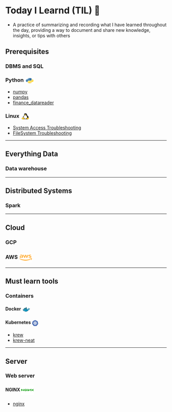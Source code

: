 # Today I Learnd (TIL) 🧐
- A practice of summarizing and recording what I have learned throughout the day, providing a way to document and share new knowledge, insights, or tips with others


## Prerequisites
### DBMS and SQL

### Python   <img align="center" alt="python" height="20" width="30" src="https://raw.githubusercontent.com/devicons/devicon/master/icons/python/python-original.svg">
* [numpy](python/numpy.ipynb)
* [pandas](python/pandas.ipynb)
* [finance_datareader](python/finance_datareader.ipynb)

### Linux   <img align="center" alt="linux" height="20" width="30" src="https://raw.githubusercontent.com/devicons/devicon/master/icons/linux/linux-original.svg">
* [System Access Troubleshooting](linux/SystemAccessTroubleshooting.md)
* [FileSystem Troubleshooting](linux/FileSystem%20Troubleshooting.md)
---
## Everything Data
### Data warehouse

---
## Distributed Systems
### Spark
---
## Cloud

### GCP

### AWS <img align="center" alt="AWS" height="30" width="40" src="https://raw.githubusercontent.com/devicons/devicon/master/icons/amazonwebservices/amazonwebservices-plain-wordmark.svg">

---
## Must learn tools
### Containers
#### Docker <img align="center" alt="Docker" height="25" width="25" src="https://raw.githubusercontent.com/devicons/devicon/master/icons/docker/docker-original.svg">
 
#### Kubernetes <img align="center" alt="kubernetes" height="20" width="20" src="https://raw.githubusercontent.com/devicons/devicon/master/icons/kubernetes/kubernetes-plain.svg">

* [krew](kubernetes/krew.md)
* [krew-neat](kubernetes/krew-neat.md)
 


---
## Server 
### Web server
#### NGINX   <img align="center" alt="python" height="30" width="40" src="https://raw.githubusercontent.com/devicons/devicon/master/icons/nginx/nginx-original.svg">

* [nginx](server/web_server/nginx.md)

<!--  
<div style="display: inline_block"><br>
  <img align="center" alt="Node" height="30" width="40" src="https://raw.githubusercontent.com/devicons/devicon/master/icons/nodejs/nodejs-plain-wordmark.svg">
  <img align="center" alt="Java" height="30" width="40" src="https://raw.githubusercontent.com/devicons/devicon/master/icons/java/java-original-wordmark.svg">
  <img align="center" alt="jupyter" height="30" width="40" src="https://raw.githubusercontent.com/devicons/devicon/master/icons/jupyter/jupyter-original-wordmark.svg">
 
<img align="center" alt="pandas" height="30" width="40" src="https://raw.githubusercontent.com/devicons/devicon/master/icons/pandas/pandas-original-wordmark.svg">
  <img align="center" alt="MySQL" height="30" width="40" src="https://raw.githubusercontent.com/devicons/devicon/master/icons/mysql/mysql-original-wordmark.svg">
  <img align="center" alt="postgresql" height="30" width="40" src="https://raw.githubusercontent.com/devicons/devicon/master//icons/postgresql/postgresql-original-wordmark.svg">                                                              
</div>
-->